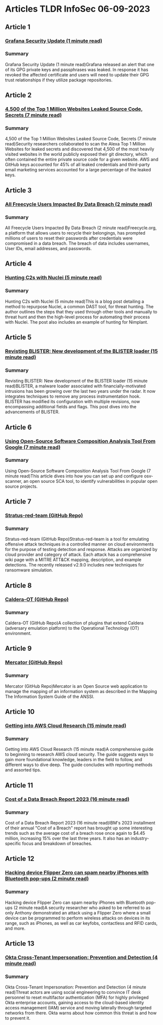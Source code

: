 # Articles TLDR InfoSec 06-09-2023

## Article 1
### [Grafana Security Update (1 minute read)](https://tldr.tech)
### Summary 
 Grafana Security Update (1 minute read)Grafana released an alert that one of its GPG private keys and passphrases was leaked. In response it has revoked the affected certificate and users will need to update their GPG trust relationships if they utilize package repositories.

## Article 2
### [4,500 of the Top 1 Million Websites Leaked Source Code, Secrets (7 minute read)](https://tldr.tech)
### Summary 
 4,500 of the Top 1 Million Websites Leaked Source Code, Secrets (7 minute read)Security researchers collaborated to scan the Alexa Top 1 Million Websites for leaked secrets and discovered that 4,500 of the most heavily visited websites in the world publicly exposed their git directory, which often contained the entire private source code for a given website. AWS and GitHub keys accounted for 45% of all leaked credentials and third-party email marketing services accounted for a large percentage of the leaked keys.

## Article 3
### [All Freecycle Users Impacted By Data Breach  (2 minute read)](https://tldr.tech)
### Summary 
 All Freecycle Users Impacted By Data Breach  (2 minute read)Freecycle.org, a platform that allows users to recycle their belongings, has prompted millions of users to reset their passwords after credentials were compromised in a data breach. The breach of data includes usernames, User IDs, email addresses, and passwords.

## Article 4
### [Hunting C2s with Nuclei (5 minute read)](https://tldr.tech)
### Summary 
 Hunting C2s with Nuclei (5 minute read)This is a blog post detailing a method to repurpose Nuclei, a common DAST tool, for threat hunting. The author outlines the steps that they used through other tools and manually to threat hunt and then the high-level process for automating their process with Nuclei. The post also includes an example of hunting for Nimplant.

## Article 5
### [Revisting BLISTER: New development of the BLISTER loader (15 minute read)](https://tldr.tech)
### Summary 
 Revisting BLISTER: New development of the BLISTER loader (15 minute read)BLISTER, a malware loader associated with financially-motivated intrusions has been growing over the last two years under the radar. It now integrates techniques to remove any process instrumentation hook. BLISTER has modified its configuration with multiple revisions, now encompassing additional fields and flags. This post dives into the advancements of BLISTER.

## Article 6
### [Using Open-Source Software Composition Analysis Tool From Google (7 minute read)](https://tldr.tech)
### Summary 
 Using Open-Source Software Composition Analysis Tool From Google (7 minute read)This article dives into how you can set up and configure osv-scanner, an open source SCA tool, to identify vulnerabilities in popular open source projects.

## Article 7
### [Stratus-red-team (GitHub Repo)](https://tldr.tech)
### Summary 
 Stratus-red-team (GitHub Repo)Stratus-red-team is a tool for emulating offensive attack techniques in a controlled manner on cloud environments for the purpose of testing detection and response. Attacks are organized by cloud provider and category of attack. Each attack has a comprehensive wiki page with a MITRE ATT&CK mapping, description, and example detections. The recently released v2.9.0 includes new techniques for ransomware simulation.

## Article 8
### [Caldera-OT (GitHub Repo)](https://tldr.tech)
### Summary 
 Caldera-OT (GitHub Repo)A collection of plugins that extend Caldera (adversary emulation platform) to the Operational Technology (OT) environment.

## Article 9
### [Mercator (GitHub Repo)](https://tldr.tech)
### Summary 
 Mercator (GitHub Repo)Mercator is an Open Source web application to manage the mapping of an information system as described in the Mapping The Information System Guide of the ANSSI.</span>

## Article 10
### [Getting into AWS Cloud Research (15 minute read)](https://tldr.tech)
### Summary 
 Getting into AWS Cloud Research (15 minute read)A comprehensive guide to beginning to research AWS cloud security. The guide suggests ways to gain more foundational knowledge, leaders in the field to follow, and different ways to dive deep. The guide concludes with reporting methods and assorted tips.

## Article 11
### [Cost of a Data Breach Report 2023 (16 minute read)](https://tldr.tech)
### Summary 
 Cost of a Data Breach Report 2023 (16 minute read)IBM's 2023 installment of their annual "Cost of a Breach" report has brought up some interesting trends such as the average cost of a breach rose once again to $4.45 million, increasing 15% over the last three years. It also has an industry-specific focus and breakdown of breaches.

## Article 12
### [Hacking device Flipper Zero can spam nearby iPhones with Bluetooth pop-ups (2 minute read)](https://tldr.tech)
### Summary 
 Hacking device Flipper Zero can spam nearby iPhones with Bluetooth pop-ups (2 minute read)A security researcher who asked to be referred to as only Anthony demonstrated an attack using a Flipper Zero where a small device can be programmed to perform wireless attacks on devices in its range, such as iPhones, as well as car keyfobs, contactless and RFID cards, and more.

## Article 13
### [Okta Cross-Tenant Impersonation: Prevention and Detection (4 minute read)](https://tldr.tech)
### Summary 
 Okta Cross-Tenant Impersonation: Prevention and Detection (4 minute read)Threat actors are using social engineering to convince IT desk personnel to reset multifactor authentication (MFA) for highly privileged Okta enterprise accounts, gaining access to the cloud-based identity access management (IAM) service and moving laterally through targeted networks from there. Okta warns about how common this threat is and how to prevent it.

